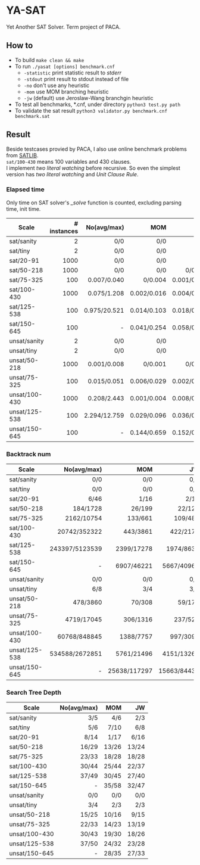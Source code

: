 # YA-SAT
Yet Another SAT Solver. Term project of PACA.


## How to
- To build `make clean && make`  
- To run `./yasat [options] benchmark.cnf`  
    - `-statistic` print statistic result to _stderr_  
    - `-stdout` print result to stdout instead of file  
    - `-no` don't use any heuristic  
    - `-mom` use MOM branching heuristic  
    - `-jw` (default) use Jeroslaw-Wang branchgin heuristic
- To test all benchmarks, *.cnf, under directory `python3 test.py path`  
- To validate the sat result `python3 validator.py benchmark.cnf benchmark.sat`  


## Result
Beside testcases provied by PACA, I also use online benchmark problems from [SATLIB](http://www.cs.ubc.ca/~hoos/SATLIB/benchm.html).  
`sat/100-430` means 100 variables and 430 clauses.  
I implement _two literal watching_ before recursive. So even the simplest version has _two literal watching_ and _Unit Clause Rule_.  

### Elapsed time
Only time on SAT solver's _\_solve_ function is counted, excluding parsing time, init time.  

| Scale | # instances | No(avg/max) | MOM | JW |
| ---- | ----: | ----: | ----: | ----: |
| sat/sanity | 2 | 0/0 | 0/0 | 0/0 |
| sat/tiny | 2 | 0/0 | 0/0 | 0/0 |
| sat/20-91 | 1000 | 0/0 | 0/0 | 0/0 |
| sat/50-218 | 1000 | 0/0 | 0/0 | 0/0.001 |
| sat/75-325 | 100 | 0.007/0.040 | 0/0.004 | 0.001/0.003 |
| sat/100-430 | 1000 | 0.075/1.208 | 0.002/0.016 | 0.004/0.019 |
| sat/125-538 | 100 | 0.975/20.521 | 0.014/0.103 | 0.018/0.087 |
| sat/150-645 | 100 | - | 0.041/0.254 | 0.058/0.403 |
| unsat/sanity | 2 | 0/0 | 0/0 | 0/0 |
| unsat/tiny | 2 | 0/0 | 0/0 | 0/0 |
| unsat/50-218 | 1000 | 0.001/0.008 | 0/0.001 | 0/0.001 |
| unsat/75-325 | 100 | 0.015/0.051 | 0.006/0.029 | 0.002/0.004 |
| unsat/100-430 | 1000 | 0.208/2.443 | 0.001/0.004 | 0.008/0.037 |
| unsat/125-538 | 100 | 2.294/12.759 | 0.029/0.096 | 0.036/0.137 |
| unsat/150-645 | 100 | - | 0.144/0.659 | 0.152/0.774 |

### Backtrack num
| Scale | No(avg/max) | MOM | JW |
| ---- | ----: | ----: | ----: |
| sat/sanity | 0/0 | 0/0 | 0/0 |
| sat/tiny | 0/0 | 0/0 | 0/0 |
| sat/20-91 | 6/46 | 1/16 | 2/15 |
| sat/50-218 | 184/1728 | 26/199 | 22/122 |
| sat/75-325 | 2162/10754 | 133/661 | 109/485 |
| sat/100-430 | 20742/352322 | 443/3861 | 422/2173 |
| sat/125-538 | 243397/5123539 | 2399/17278 | 1974/8635 |
| sat/150-645 | - | 6907/46221 | 5667/40963 |
| unsat/sanity | 0/0 | 0/0 | 0/0 |
| unsat/tiny | 6/8 | 3/4 | 3/4 |
| unsat/50-218 | 478/3860 | 70/308 | 59/177 |
| unsat/75-325 | 4719/17045 | 306/1316 | 237/520 |
| unsat/100-430 | 60768/848845 | 1388/7757 | 997/3096 |
| unsat/125-538 | 534588/2672851 | 5761/21496 | 4151/13269 |
| unsat/150-645 | - | 25638/117297 | 15663/84435 |

### Search Tree Depth
| Scale | No(avg/max) | MOM | JW |
| ---- | ----: | ----: | ----: |
| sat/sanity | 3/5 | 4/6 | 2/3 |
| sat/tiny | 5/6 | 7/10 | 6/8 |
| sat/20-91 | 8/14 | 1/17 | 6/16 |
| sat/50-218 | 16/29 | 13/26 | 13/24 |
| sat/75-325 | 23/33 | 18/28 | 18/28 |
| sat/100-430 | 30/44 | 25/44 | 22/37 |
| sat/125-538 | 37/49 | 30/45 | 27/40 |
| sat/150-645 | - | 35/58 | 32/47 |
| unsat/sanity | 0/0 | 0/0 | 0/0 |
| unsat/tiny | 3/4 | 2/3 | 2/3 |
| unsat/50-218 | 15/25 | 10/16 | 9/15 |
| unsat/75-325 | 22/33 | 14/23 | 13/19 |
| unsat/100-430 | 30/43 | 19/30 | 18/26 |
| unsat/125-538 | 37/50 | 24/32 | 23/28 |
| unsat/150-645 | - | 28/35 | 27/33 |
